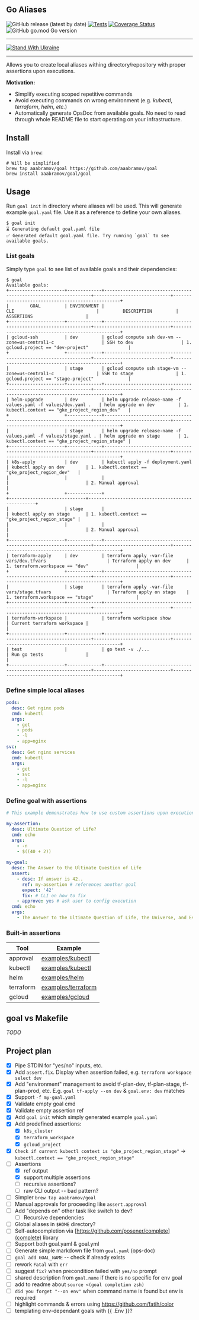 ## Go Aliases

![GitHub release (latest by date)](https://img.shields.io/github/v/release/aaabramov/goal) [![Tests](https://github.com/aaabramov/goal/actions/workflows/test.yml/badge.svg?branch=master)](https://github.com/aaabramov/goal/actions/workflows/test.yml) [![Coverage Status](https://coveralls.io/repos/github/aaabramov/goal/badge.svg?branch=feature/coverage)](https://coveralls.io/github/aaabramov/goal?branch=feature/coverage) ![GitHub go.mod Go version](https://img.shields.io/github/go-mod/go-version/aaabramov/goal)

---

[![Stand With Ukraine](https://raw.githubusercontent.com/vshymanskyy/StandWithUkraine/main/banner-direct-single.svg)](https://stand-with-ukraine.pp.ua)

---

Allows you to create local aliases withing directory/repository with proper assertions upon executions.

**Motivation:**

- Simplify executing scoped repetitive commands
- Avoid executing commands on wrong environment (e.g. _kubectl_, _terraform_, _helm_, _etc._)
- Automatically generate OpsDoc from available goals. No need to read through whole README file to start operating on your infrastructure.

## Install

Install via `brew`:

```shell
# Will be simplified
brew tap aaabramov/goal https://github.com/aaabramov/goal
brew install aaabramov/goal/goal
```

## Usage

Run `goal init` in directory where aliases will be used. This will generate example `goal.yaml` file. Use it as a reference to define your own aliases. 

```shell
$ goal init
⌛ Generating default goal.yaml file
✅ Generated default goal.yaml file. Try running `goal` to see available goals.
```

### List goals

Simply type `goal` to see list of available goals and their dependencies:

```shell
$ goal
Available goals:
+---------------------+-------------+-----------------------------------------------------------------+-----------------------------+--------------------------------------------------+
|        GOAL         | ENVIRONMENT |                               CLI                               |         DESCRIPTION         |                    ASSERTIONS                    |
+---------------------+-------------+-----------------------------------------------------------------+-----------------------------+--------------------------------------------------+
| gcloud-ssh          | dev         | gcloud compute ssh dev-vm --zone=us-central1-c                  | SSH to dev                  | 1. gcloud.project == "dev-project"               |
+                     +-------------+-----------------------------------------------------------------+-----------------------------+--------------------------------------------------+
|                     | stage       | gcloud compute ssh stage-vm --zone=us-central1-c                | SSH to stage                | 1. gcloud.project == "stage-project"             |
+---------------------+-------------+-----------------------------------------------------------------+-----------------------------+--------------------------------------------------+
| helm-upgrade        | dev         | helm upgrade release-name -f values.yaml -f values/dev.yaml .   | helm upgrade on dev         | 1. kubectl.context == "gke_project_region_dev"   |
+                     +-------------+-----------------------------------------------------------------+-----------------------------+--------------------------------------------------+
|                     | stage       | helm upgrade release-name -f values.yaml -f values/stage.yaml . | helm upgrade on stage       | 1. kubectl.context == "gke_project_region_stage" |
+---------------------+-------------+-----------------------------------------------------------------+-----------------------------+--------------------------------------------------+
| k8s-apply           | dev         | kubectl apply -f deployment.yaml                                | kubectl apply on dev        | 1. kubectl.context == "gke_project_region_dev"   |
|                     |             |                                                                 |                             | 2. Manual approval                               |
+                     +-------------+                                                                 +-----------------------------+--------------------------------------------------+
|                     | stage       |                                                                 | kubectl apply on stage      | 1. kubectl.context == "gke_project_region_stage" |
|                     |             |                                                                 |                             | 2. Manual approval                               |
+---------------------+-------------+-----------------------------------------------------------------+-----------------------------+--------------------------------------------------+
| terraform-apply     | dev         | terraform apply -var-file vars/dev.tfvars                       | Terraform apply on dev      | 1. terraform.workspace == "dev"                  |
+                     +-------------+-----------------------------------------------------------------+-----------------------------+--------------------------------------------------+
|                     | stage       | terraform apply -var-file vars/stage.tfvars                     | Terraform apply on stage    | 1. terraform.workspace == "stage"                |
+---------------------+-------------+-----------------------------------------------------------------+-----------------------------+--------------------------------------------------+
| terraform-workspace |             | terraform workspace show                                        | Current terraform workspace |                                                  |
+---------------------+-------------+-----------------------------------------------------------------+-----------------------------+--------------------------------------------------+
| test                |             | go test -v ./...                                                | Run go tests                |                                                  |
+---------------------+-------------+-----------------------------------------------------------------+-----------------------------+--------------------------------------------------+
```

### Define simple local aliases

```yaml
pods:
  desc: Get nginx pods
  cmd: kubectl
  args:
    - get
    - pods
    - -l
    - app=nginx
svc:
  desc: Get nginx services
  cmd: kubectl
  args:
    - get
    - svc
    - -l
    - app=nginx
```

### Define goal with assertions

```yaml
# This example demonstrates how to use custom assertions upon executions.

my-assertion:
  desc: Ultimate Question of Life?
  cmd: echo
  args:
    - -n
    - $((40 + 2))
  
my-goal:
  desc: The Answer to the Ultimate Question of Life
  assert:
    - desc: If answer is 42..
      ref: my-assertion # references another goal
      expect: '42'
      fix: # CLI on how to fix
    - approve: yes # ask user to config execution  
  cmd: echo
  args:
    - The Answer to the Ultimate Question of Life, the Universe, and Everything is 42
```

### Built-in assertions

| Tool      | Example                                  |
|-----------|------------------------------------------|
| approval  | [examples/kubectl](examples/kubectl)     |
| kubectl   | [examples/kubectl](examples/kubectl)     |
| helm      | [examples/helm](examples/helm)           |
| terraform | [examples/terraform](examples/terraform) |
| gcloud    | [examples/gcloud](examples/gcloud)       |

## goal vs Makefile
_TODO_

## Project plan

- [X] Pipe STDIN for "yes/no" inputs, etc.
- [X] Add `assert.fix`. Display when assertion failed, e.g. `terraform workspace select dev`
- [X] Add "environment" management to avoid tf-plan-dev, tf-plan-stage, tf-plan-prod, etc. E.g. `goal tf-apply --on dev`
  & `goal.env: dev` matches
- [X] Support `-f my-goal.yaml`
- [X] Validate empty goal cmd
- [X] Validate empty assertion ref
- [X] Add `goal init` which simply generated example `goal.yaml`
- [X] Add predefined assertions:
    - [X] `k8s_cluster`
    - [X] `terraform_workspace`
    - [X] `gcloud_project`
- [X] `Check if current kubectl context is "gke_project_region_stage"` -> `kubectl.context == "gke_project_region_stage"`
- [ ] Assertions
  - [X] ref output
  - [X] support multiple assertions
  - [ ] recursive assertions?
  - [ ] raw CLI output -- bad pattern?
- [ ] Simpler `brew tap aaabramov/goal`
- [ ] Manual approvals for proceeding like `assert.approval`
- [ ] Add "depends on" other task like switch to dev?
    - [ ] Recursive dependencies
- [ ] Global aliases in `$HOME` directory?
- [ ] Self-autocompletion via [https://github.com/posener/complete](complete) library
- [ ] Support both goal.yaml & goal.yml
- [ ] Generate simple markdown file from `goal.yaml` (ops-doc)
- [ ] `goal add GOAL_NAME` -- check if already exists
- [ ] rework `Fatal` with `err`
- [ ] suggest `fix?` when precondition failed with `yes/no` prompt
- [ ] shared description from `goal.name` if there is no specific for env goal
- [ ] add to readme about `source <(goal completion zsh)`
- [ ] `did you forget "--on env"` when command name is found but env is required
- [ ] highlight commands & errors using https://github.com/fatih/color
- [ ] templating env-dependant goals with {{ .Env }}?
